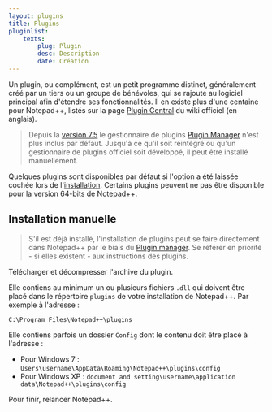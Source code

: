```yaml
---
layout: plugins
title: Plugins
pluginlist:
    texts:
        plug: Plugin
        desc: Description
        date: Création
---
```

Un plugin, ou complément, est un petit programme distinct, généralement créé par un tiers ou un groupe de bénévoles, qui se rajoute au logiciel principal afin d'étendre ses fonctionnalités. Il en existe plus d'une centaine pour Notepad++, listés sur la page [Plugin Central](http://docs.notepad-plus-plus.org/index.php?title=Plugin_Central) du wiki officiel (en anglais).

> Depuis la [version 7.5](historique-des-versions.md) le gestionnaire de plugins [Plugin Manager](plugins/plugin-manager.md) n'est plus inclus par défaut. Jusqu'à ce qu'il soit réintégré ou qu'un gestionnaire de plugins officiel soit développé, il peut être installé manuellement.

Quelques plugins sont disponibles par défaut si l'option a été laissée cochée lors de l'[installation](installation.md). Certains plugins peuvent ne pas être disponible pour la version 64-bits de Notepad++.

<!-- pluginlist -->

## Installation manuelle

> S'il est déjà installé, l'installation de plugins peut se faire directement dans Notepad++ par le biais du [Plugin manager](plugins/plugin-manager.md). Se référer en priorité - si elles existent - aux instructions des plugins.

Télécharger et décompresser l'archive du plugin.

Elle contiens au minimum un ou plusieurs fichiers `.dll` qui doivent être placé dans le répertoire `plugins` de votre installation de Notepad++. Par exemple à l'adresse :

    C:\Program Files\Notepad++\plugins

Elle contiens parfois un dossier `Config` dont le contenu doit être placé à l'adresse :

- Pour Windows 7 : `Users\username\AppData\Roaming\Notepad++\plugins\config`
- Pour Windows XP : `document and setting\username\application data\Notepad++\plugins\config`

Pour finir, relancer Notepad++.
